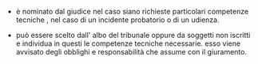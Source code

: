 
- è nominato dal giudice nel caso siano richieste particolari competenze tecniche , nel caso di un incidente probatorio o di un udienza.

- può essere scelto dall' albo del tribunale oppure da soggetti non iscritti e individua in questi le competenze tecniche necessarie. esso viene avvisato degli obblighi e responsabilità che assume con il giuramento. 